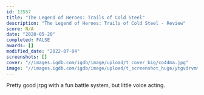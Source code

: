 ```yaml
---
id: 13557
title: "The Legend of Heroes: Trails of Cold Steel"
description: "The Legend of Heroes: Trails of Cold Steel - Review"
score: N/A
date: "2020-05-20"
completed: FALSE
awards: []
modified_date: "2022-07-04"
screenshots: []
cover: "//images.igdb.com/igdb/image/upload/t_cover_big/co44ma.jpg"
image: "//images.igdb.com/igdb/image/upload/t_screenshot_huge/ytgvdrvmtpn0hgexujc2.jpg"
---
```

Pretty good jrpg with a fun battle system, but little voice acting.